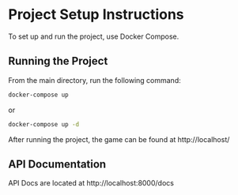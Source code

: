 # Project Setup Instructions

To set up and run the project, use Docker Compose.

## Running the Project

From the main directory, run the following command:

```bash
docker-compose up
```

or 

```bash
docker-compose up -d
```

After running the project, the game can be found at http://localhost/

## API Documentation

API Docs are located at http://localhost:8000/docs